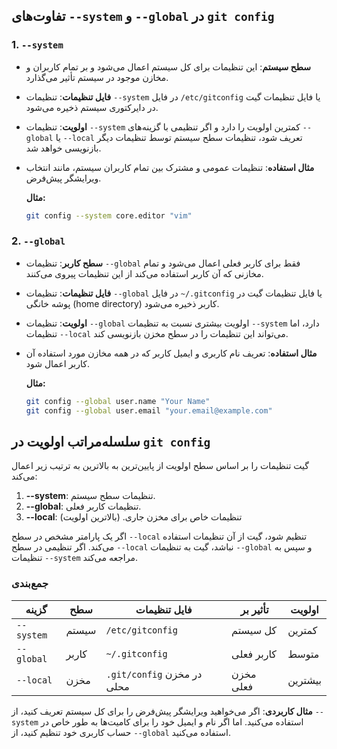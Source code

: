 ## تفاوت‌های `--system` و `--global` در `git config`

### 1. `--system`

- **سطح سیستم**: این تنظیمات برای کل سیستم اعمال می‌شود و بر تمام کاربران و مخازن موجود در سیستم تأثیر می‌گذارد.
- **فایل تنظیمات**: تنظیمات `--system` در فایل `/etc/gitconfig` یا فایل تنظیمات گیت در دایرکتوری سیستم ذخیره می‌شود.
- **اولویت**: تنظیمات `--system` کمترین اولویت را دارد و اگر تنظیمی با گزینه‌های `--global` یا `--local` تعریف شود، تنظیمات سطح سیستم توسط تنظیمات دیگر بازنویسی خواهد شد.
- **مثال استفاده**: تنظیمات عمومی و مشترک بین تمام کاربران سیستم، مانند انتخاب ویرایشگر پیش‌فرض.

  **مثال:**

  ```bash
  git config --system core.editor "vim"
  ```

### 2. `--global`

- **سطح کاربر**: تنظیمات `--global` فقط برای کاربر فعلی اعمال می‌شود و تمام مخازنی که آن کاربر استفاده می‌کند از این تنظیمات پیروی می‌کنند.
- **فایل تنظیمات**: تنظیمات `--global` در فایل `~/.gitconfig` یا فایل تنظیمات گیت در پوشه خانگی (home directory) کاربر ذخیره می‌شود.
- **اولویت**: تنظیمات `--global` اولویت بیشتری نسبت به تنظیمات `--system` دارد، اما تنظیمات `--local` می‌تواند این تنظیمات را در سطح مخزن بازنویسی کند.
- **مثال استفاده**: تعریف نام کاربری و ایمیل کاربر که در همه مخازن مورد استفاده آن کاربر اعمال شود.

  **مثال:**

  ```bash
  git config --global user.name "Your Name"
  git config --global user.email "your.email@example.com"
  ```

## سلسله‌مراتب اولویت در `git config`

گیت تنظیمات را بر اساس سطح اولویت از پایین‌ترین به بالاترین به ترتیب زیر اعمال می‌کند:

1. **--system**: تنظیمات سطح سیستم.
2. **--global**: تنظیمات کاربر فعلی.
3. **--local**: تنظیمات خاص برای مخزن جاری. (بالاترین اولویت)

اگر یک پارامتر مشخص در سطح `--local` تنظیم شود، گیت از آن تنظیمات استفاده می‌کند. اگر تنظیمی در سطح `--local` نباشد، گیت به تنظیمات `--global` و سپس به تنظیمات `--system` مراجعه می‌کند.

### جمع‌بندی

| گزینه      | سطح   | فایل تنظیمات               | تأثیر بر   | اولویت  |
| ---------- | ----- | -------------------------- | ---------- | ------- |
| `--system` | سیستم | `/etc/gitconfig`           | کل سیستم   | کمترین  |
| `--global` | کاربر | `~/.gitconfig`             | کاربر فعلی | متوسط   |
| `--local`  | مخزن  | `.git/config` در مخزن محلی | مخزن فعلی  | بیشترین |

**مثال کاربردی**: اگر می‌خواهید ویرایشگر پیش‌فرض را برای کل سیستم تعریف کنید، از `--system` استفاده می‌کنید. اما اگر نام و ایمیل خود را برای کامیت‌ها به طور خاص در حساب کاربری خود تنظیم کنید، از `--global` استفاده می‌کنید.
